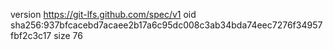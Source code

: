 version https://git-lfs.github.com/spec/v1
oid sha256:937bfcacebd7acaee2b17a6c95dc008c3ab34bda74eec7276f34957fbf2c3c17
size 76
